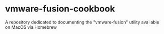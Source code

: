 # vmware-fusion-cookbook
A repository dedicated to documenting the "vmware-fusion" utility available on MacOS via Homebrew
